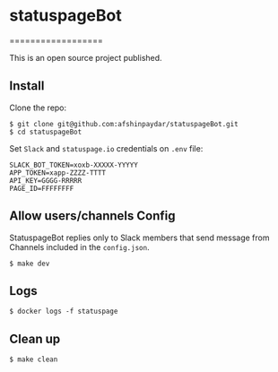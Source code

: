 # statuspageBot
==================

This is an open source project published.

## Install
Clone the repo:

```
$ git clone git@github.com:afshinpaydar/statuspageBot.git
$ cd statuspageBot
```
Set `Slack` and `statuspage.io` credentials on `.env` file:

```
SLACK_BOT_TOKEN=xoxb-XXXXX-YYYYY
APP_TOKEN=xapp-ZZZZ-TTTT
API_KEY=GGGG-RRRRR
PAGE_ID=FFFFFFFF
```

## Allow users/channels Config
StatuspageBot replies only to Slack members that send message from Channels included in the `config.json`.


```sh-session
$ make dev
```

## Logs

```
$ docker logs -f statuspage
```

## Clean up

```sh-session
$ make clean
```

